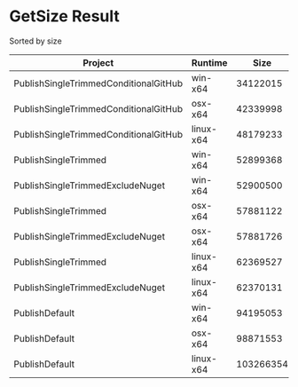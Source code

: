 # GetSize Result
Sorted by size

| Project | Runtime | Size |
| ---- | ---- | ---- |
| PublishSingleTrimmedConditionalGitHub | win-x64 | 34122015 |
| PublishSingleTrimmedConditionalGitHub | osx-x64 | 42339998 |
| PublishSingleTrimmedConditionalGitHub | linux-x64 | 48179233 |
| PublishSingleTrimmed | win-x64 | 52899368 |
| PublishSingleTrimmedExcludeNuget | win-x64 | 52900500 |
| PublishSingleTrimmed | osx-x64 | 57881122 |
| PublishSingleTrimmedExcludeNuget | osx-x64 | 57881726 |
| PublishSingleTrimmed | linux-x64 | 62369527 |
| PublishSingleTrimmedExcludeNuget | linux-x64 | 62370131 |
| PublishDefault | win-x64 | 94195053 |
| PublishDefault | osx-x64 | 98871553 |
| PublishDefault | linux-x64 | 103266354 |
